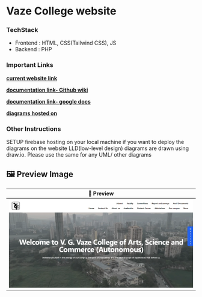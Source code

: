 # Vaze College website

### TechStack
* Frontend : HTML, CSS(Tailwind CSS), JS
* Backend : PHP  

### Important Links
**[current website link](https://vazecollege.net)**  

**[documentation link- Github wiki ](https://github.com/rushiii3/KETS/wiki)**  


**[documentation link- google docs ](https://docs.google.com/document/d/1p_DJCmXsstpwwT6SRA_SgfvQJA2O7R-798pV2uY1kPE/edit?usp=sharing)**  

**[diagrams hosted on](https://vazecollegewebsite.web.app/)**   

### Other Instructions
SETUP firebase hosting on your local machine if you want to deploy the diagrams on the website
LLD(low-level design) diagrams are drawn using draw.io. Please use the same for any UML/ other diagrams


## 🖼️ Preview Image

| 🧾 Preview |
|--------------------|
| ![Landing Page](PreviewImage.png) |
